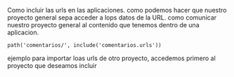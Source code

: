 Como incluir las urls en las aplicaciones.
como podemos hacer que nuestro proyecto general sepa acceder a lops datos de la URL.
como comunicar nuestro proyecto general al contenido que tenemos dentro de una aplicacion.

    path('comentarios/', include('comentarios.urls'))
ejemplo para importar loas urls de otro proyecto, accedemos primero al proyecto que deseamos incluir
